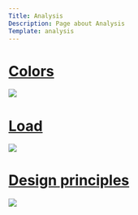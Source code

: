 ```yaml
---
Title: Analysis
Description: Page about Analysis
Template: analysis
---
```


<div class="subject colors"><a href="%base_url%?analysis/01_colors">
    <h1>Colors</h1>
    <img src="image/colors.jpg">
</a></div>

<div class="subject load"><a href="%base_url%?analysis/02_load">
    <h1>Load</h1>
    <img src="image/load.jpg">
</a></div>

<div class="subject design"><a href="%base_url%?analysis/03_design_principles">
    <h1>Design principles</h1>
    <img src="image/design.jpg">
</a></div>

